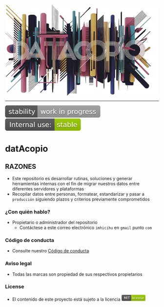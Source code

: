 <p align="center">
  <img src="images/header.png?raw=true" alt="Logotipo de 
Datacopio"/>
</p>

---

![stability-work_in_progress](images/stability-work_in_progress-lightgrey.svg)
![internaluse-green](images/internal_use_-stable-green.svg)

# datAcopio

## RAZONES

* Este repositorio es desarrollar rutinas, soluciones y generar herramientas internas con el fin de migrar nuestros datos entre diferentes servidores y plataformas
* Recopilar datos entre personas, formatear, estandarizar y pasar a `producción` siguiendo plazos y criterios previamente comprometidos
     
### ¿Con quién hablo?

* Propietario o administrador del repositorio
    - Contáctese a este correo electrónico `imhicihu` en `gmail` punto `com`

### Código de conducta

* Consulte nuestro [Código de conducta](codigo_de_conducta.md)

### Aviso legal

* Todas las marcas son propiedad de sus respectivos propietarios

### License ###

* El contenido de este proyecto está sujeto a la licencia ![MIT](images/MIT-license-green.png)
